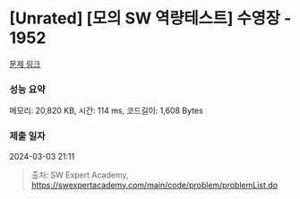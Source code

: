 # [Unrated] [모의 SW 역량테스트] 수영장 - 1952 

[문제 링크](https://swexpertacademy.com/main/code/problem/problemDetail.do?contestProbId=AV5PpFQaAQMDFAUq) 

### 성능 요약

메모리: 20,820 KB, 시간: 114 ms, 코드길이: 1,608 Bytes

### 제출 일자

2024-03-03 21:11



> 출처: SW Expert Academy, https://swexpertacademy.com/main/code/problem/problemList.do